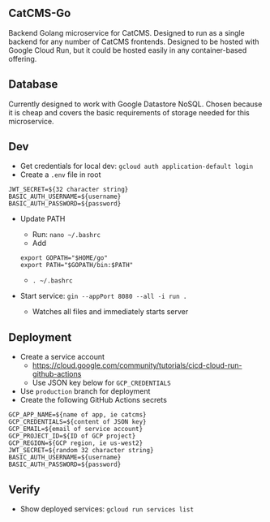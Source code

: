 ## CatCMS-Go

Backend Golang microservice for CatCMS. Designed to run as a single backend for any number of CatCMS frontends. Designed to be hosted with Google Cloud Run, but it could be hosted easily in any container-based offering.

## Database

Currently designed to work with Google Datastore NoSQL. Chosen because it is cheap and covers the basic requirements of storage needed for this microservice.

## Dev

- Get credentials for local dev: `gcloud auth application-default login`
- Create a `.env` file in root

```
JWT_SECRET=${32 character string}
BASIC_AUTH_USERNAME=${username}
BASIC_AUTH_PASSWORD=${password}
```

- Update PATH

  - Run: `nano ~/.bashrc`
  - Add

  ```
  export GOPATH="$HOME/go"
  export PATH="$GOPATH/bin:$PATH"
  ```

  - `. ~/.bashrc`

- Start service: `gin --appPort 8080 --all -i run .`
  - Watches all files and immediately starts server

## Deployment

- Create a service account
  - https://cloud.google.com/community/tutorials/cicd-cloud-run-github-actions
  - Use JSON key below for `GCP_CREDENTIALS`
- Use `production` branch for deployment
- Create the following GitHub Actions secrets

```
GCP_APP_NAME=${name of app, ie catcms}
GCP_CREDENTIALS=${content of JSON key}
GCP_EMAIL=${email of service account}
GCP_PROJECT_ID=${ID of GCP project}
GCP_REGION=${GCP region, ie us-west2}
JWT_SECRET=${random 32 character string}
BASIC_AUTH_USERNAME=${username}
BASIC_AUTH_PASSWORD=${password}
```

## Verify

- Show deployed services: `gcloud run services list`
